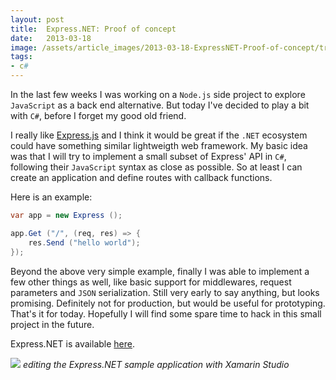 ```yaml
---
layout: post
title:  Express.NET: Proof of concept
date:   2013-03-18
image: /assets/article_images/2013-03-18-ExpressNET-Proof-of-concept/train.jpg
tags:
- c#
---
```



In the last few weeks I was working on a `Node.js` side project to explore `JavaScript` as a back end alternative. But today I've decided to play a bit with `C#`, before I forget my good old friend.

I really like [Express.js](http://expressjs.com) and I think it would be great if the `.NET` ecosystem could have something similar lightweigth web framework. My basic idea was that I will try to implement a small subset of Express' API in `C#`, following their `JavaScript` syntax as close as possible. So at least I can create an application and define routes with callback functions.

Here is an example:

```csharp
var app = new Express ();

app.Get ("/", (req, res) => {
    res.Send ("hello world");
});
```

Beyond the above very simple example, finally I was able to implement a few other things as well, like basic support for middlewares, request parameters and `JSON` serialization. Still very early to say anything, but looks promising. Definitely not for production, but would be useful for prototyping. That's it for today. Hopefully I will find some spare time to hack in this small project in the future.

Express.NET is available [here](https://github.com/speier/expressnet).

![](http://s3.kalmanspeier.com/blog/expressnet_editing_xs.png)
*editing the Express.NET sample application with Xamarin Studio*
